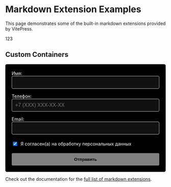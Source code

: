 # Markdown Extension Examples

This page demonstrates some of the built-in markdown extensions provided by VitePress.

123

## Custom Containers

<form id="myForm" class="custom-form">
  <div class="form-group">
    <label for="name">Имя:</label>
    <input type="text" id="name" name="name" class="form-input" required>
  </div>
  
  <div class="form-group">
    <label for="phone">Телефон:</label>
    <input type="tel" id="phone" name="phone" class="form-input" required placeholder="+7 (XXX) XXX-XX-XX">
  </div>
  
  <div class="form-group">
    <label for="email">Email:</label>
    <input type="email" id="email" name="email" class="form-input" required>
  </div>
  
  <div class="form-group checkbox-group">
    <input type="checkbox" id="consent" name="consent" required checked>
    <label for="consent">Я согласен(а) на обработку персональных данных</label>
  </div>
  
  <button type="submit" class="submit-btn" disabled>
    Отправить
  </button>
</form>

<div id="successMessage" class="success-message">
  ✓ Заявка успешно отправлена. Скоро свяжемся.
</div>

<style>
.custom-form {
  max-width: 500px;
  margin: 0;
  padding: 20px;
  background-color: #000000;
  border-radius: 5px;
  color: #ffffff;
}

.form-group {
  margin-bottom: 15px;
}

.form-input {
  width: 100%;
  padding: 10px;
  border: 1px solid #cccccc;
  border-radius: 4px;
  background-color: #111;
  color: #ffffff;
  font-size: 16px;
  box-sizing: border-box;
}

.checkbox-group {
  display: flex;
  align-items: center;
  gap: 8px;
  margin: 20px 0;
}

.submit-btn {
  width: 100%;
  padding: 12px;
  background: white;
  color: black;
  font-weight: bold;
  border: none;
  border-radius: 4px;
  cursor: pointer;
  transition: opacity 0.3s;
}

.submit-btn:hover:not(:disabled) {
  opacity: 0.9;
}

.submit-btn:disabled {
  opacity: 0.5;
  cursor: not-allowed;
}

.success-message {
  display: none;
  margin-top: 15px;
  color: white;
  font-weight: normal;
  font-size: 16px;
  gap: 8px;
  align-items: center;
}

.success-message::before {
  content: "✓";
  color: #4CAF50;
  font-size: 18px;
}
</style>

<script>
if (typeof window !== 'undefined') {
  document.addEventListener('DOMContentLoaded', () => {
    // Получаем элементы формы
    const form = document.getElementById('myForm');
    const successMessage = document.getElementById('successMessage');
    const submitBtn = form.querySelector('.submit-btn');
    const nameInput = document.getElementById('name');
    const phoneInput = document.getElementById('phone');
    const emailInput = document.getElementById('email');
    const consentCheckbox = document.getElementById('consent');
    
    // Функция проверки валидности формы
    const checkFormValidity = () => {
      // Проверяем заполнение всех обязательных полей
      const isNameValid = nameInput.value.trim() !== '';
      const isPhoneValid = phoneInput.value.trim() !== '';
      const isEmailValid = emailInput.value.trim() !== '';
      const isConsentValid = consentCheckbox.checked;
      
      // Активируем кнопку только если все условия выполнены
      submitBtn.disabled = !(isNameValid && isPhoneValid && isEmailValid && isConsentValid);
    };
    
    // Назначаем обработчики событий
    nameInput.addEventListener('input', checkFormValidity);
    phoneInput.addEventListener('input', checkFormValidity);
    emailInput.addEventListener('input', checkFormValidity);
    consentCheckbox.addEventListener('change', checkFormValidity);
    
    // Обработка отправки формы
    form.addEventListener('submit', (e) => {
      e.preventDefault();
      
      // Показываем сообщение об успехе
      successMessage.style.display = 'flex';
      
      // Собираем данные формы
      const formData = {
        name: nameInput.value,
        phone: phoneInput.value,
        email: emailInput.value,
        consent: consentCheckbox.checked ? 'Да' : 'Нет'
      };
      
      // Отправка данных через FormSubmit
      fetch('https://formsubmit.co/ajax/baf883ec9b4c490d575eb60b7a4266d4', {
        method: 'POST',
        headers: { 
          'Content-Type': 'application/json',
          'Accept': 'application/json'
        },
        body: JSON.stringify(formData)
      })
      .catch(() => {
        // Резервная отправка через mailto
        const body = `Имя: ${formData.name}\nТелефон: ${formData.phone}\nEmail: ${formData.email}`;
        window.location.href = `mailto:theorchestramanco@gmail.com?subject=Заявка&body=${encodeURIComponent(body)}`;
      })
      .finally(() => {
        // Сбрасываем форму и блокируем кнопку
        form.reset();
        submitBtn.disabled = true;
        
        // Скрываем сообщение через 5 секунд
        setTimeout(() => {
          successMessage.style.display = 'none';
        }, 5000);
      });
    });
    
    // Инициализируем проверку при загрузке
    checkFormValidity();
  });
}
</script>

Check out the documentation for the [full list of markdown extensions](https://vitepress.dev/guide/markdown).
